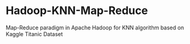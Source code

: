 # Hadoop-KNN-Map-Reduce
Map-Reduce paradigm in Apache Hadoop for KNN algorithm based on Kaggle Titanic Dataset
